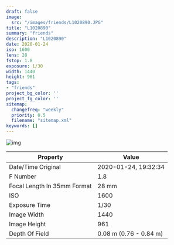 ```yaml
---
draft: false
image:
  src: "/images/friends/L1020890.JPG"
title: "L1020890"
summary: "friends"
description: "L1020890"
date: 2020-01-24
iso: 1600
lens: 28
fstop: 1.8
exposure: 1/30
width: 1440
height: 961
tags:
- "friends"
project_bg_color: ''
project_fg_color: ''
sitemap:
  changefreq: "weekly"
  priority: 0.5
  filename: "sitemap.xml"
keywords: []
---
```


![img](/images/friends/L1020890.JPG)


Property | Value
---------|------
Date/Time Original              | 2020-01-24, 19:32:34
F Number                        | 1.8
Focal Length In 35mm Format     | 28 mm
ISO                             | 1600
Exposure Time                   | 1/30
Image Width                     | 1440
Image Height                    | 961
Depth Of Field                  | 0.08 m (0.76 - 0.84 m)

